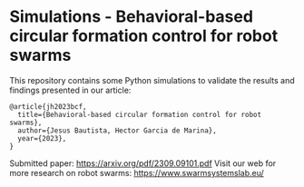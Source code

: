 # Simulations - Behavioral-based circular formation control for robot swarms

This repository contains some Python simulations to validate the results and findings presented in our article:

    @article{jh2023bcf,
      title={Behavioral-based circular formation control for robot swarms},
      author={Jesus Bautista, Hector Garcia de Marina},
      year={2023},
    }

Submitted paper: https://arxiv.org/pdf/2309.09101.pdf
Visit our web for more research on robot swarms: https://www.swarmsystemslab.eu/
